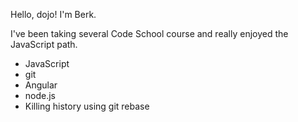 Hello, dojo! I'm Berk.

I've been taking several Code School course and really enjoyed the JavaScript path.

* JavaScript
* git
* Angular
* node.js
* Killing history using git rebase